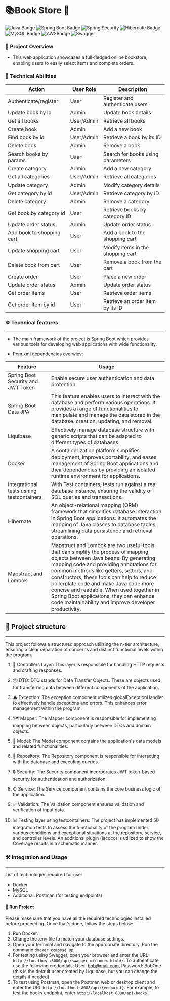 # 📚Book Store 🔖
 ![Java Badge](https://img.shields.io/badge/Java-ED8B00?style=for-the-badge&logo=openjdk&logoColor=white) ![Spring Boot Badge](https://img.shields.io/badge/Spring_Boot-F2F4F9?style=for-the-badge&logo=spring-boot)  ![Spring Security](https://img.shields.io/badge/Spring_Security-6DB33F?style=for-the-badge&logo=Spring-Security&logoColor=white) ![Hibernate Badge](https://img.shields.io/badge/Hibernate-59666C?style=for-the-badge&logo=Hibernate&logoColor=white) ![MySQL Badge](https://img.shields.io/badge/MySQL-005C84?style=for-the-badge&logo=mysql&logoColor=white) ![AWSBadge](https://img.shields.io/badge/Amazon_AWS-FF9900?style=for-the-badge&logo=amazonaws&logoColor=white)    ![Swagger](https://img.shields.io/badge/Swagger-85EA2D?style=for-the-badge&logo=Swagger&logoColor=white)



### 📖 Project Overview 
- This web application showcases a full-fledged online bookstore, enabling users to easily select items and complete orders.
### 🌅 Technical Abilities
| Action                     | User Role               | Description                    |
|---------------------------|-------------------------|--------------------------------|
| Authenticate/register      | User                    | Register and authenticate users |
| Update book by id         | Admin                   | Update book details             |
| Get all books             | User/Admin              | Retrieve all books              |
| Create book               | Admin                   | Add a new book                  |
| Find book by id           | User/Admin              | Retrieve a book by its ID       |
| Delete book               | Admin                   | Remove a book                   |
| Search books by params    | User                    | Search for books using parameters |
| Create category           | Admin                   | Add a new category              |
| Get all categories        | User/Admin              | Retrieve all categories         |
| Update category           | Admin                   | Modify category details         |
| Get category by id        | User/Admin              | Retrieve category by ID         |
| Delete category           | Admin                   | Remove a category               |
| Get book by category id   | User                    | Retrieve books by category ID   |
| Update order status       | Admin                   | Update order status             |
| Add book to shopping cart | User                    | Add a book to the shopping cart |
| Update shopping cart      | User                    | Modify items in the shopping cart |
| Delete book from cart     | User                    | Remove a book from the cart     |
| Create order              | User                    | Place a new order               |
| Update order status       | Admin                   | Update order status             |
| Get order items           | User                    | Retrieve order items            |
| Get order item by id      | User                    | Retrieve an order item by its ID|



### ⚙️ Technical features
---
- The main framework of the project is Spring Boot which provides various tools for developing web applications with wide functionality.

- Pom.xml dependencies overwiev:

| Feature                           | Usage                                                                  |
|----------------------------------|------------------------------------------------------------------------------|
| Spring Boot Security and JWT Token | Enable secure user authentication and data protection.                      |
| Spring Boot Data JPA                | This feature enables users to interact with the database and perform various operations. It provides a range of functionalities to manipulate and manage the data stored in the database. creation, updating, and removal.        |
| Liquibase          | Effectively manage database structure with generic scripts that can be adapted to different types of databases.  |
| Docker                  | A containerization platform simplifies deployment, improves portability, and eases management of Spring Boot applications and their dependencies by providing an isolated runtime environment for applications. |
| Integrational tests usning testcontainers                    | With Test containers, tests run against a real database instance, ensuring the validity of SQL queries and transactions.                 |
| Hibernate          | An object-relational mapping (ORM) framework that simplifies database interaction in Spring Boot applications. It automates the mapping of Java classes to database tables, streamlining data persistence and retrieval operations.                                            |
| Mapstruct and Lombok              |Mapstruct and Lombok are two useful tools that can simplify the process of mapping objects between Java beans. By generating mapping code and providing annotations for common methods like getters, setters, and constructors, these tools can help to reduce boilerplate code and make Java code more concise and readable. When used together in Spring Boot applications, they can enhance code maintainability and improve developer productivity.|





## 🧱 Project structure 
--- 
This project follows a structured approach utilizing the n-tier architecture, ensuring a clear separation of concerns and distinct functional levels within the program.

1. 🎯 Controllers Layer: This layer is responsible for handling HTTP requests and crafting responses. 

2.  📦 DTO: DTO stands for Data Transfer Objects. These are objects used for transferring data between different components of the application. 

3. ⚠️ Exception: The exception component utilizes globalExceptionHandler to effectively handle exceptions and errors. This enhances error management within the program. 

4. 🗺️ Mapper: The Mapper component is responsible for implementing mapping between objects, particularly between DTOs and domain objects. 

5. 🧩 Model: The Model component contains the application's data models and related functionalities. 

6. 🏦 Repository: The Repository component is responsible for interacting with the database and executing queries. 

7. 🔒 Security: The Security component incorporates JWT token-based security for authentication and authorization. 

8. ⚙️ Service: The Service component contains the core business logic of the application. 

9. ✅ Validation: The Validation component ensures validation and verification of input data.
10. 📊 Testing layer using testcontainers: The project has implemented 50 integration tests to assess the functionality of the program under various conditions and exceptional situations at the repository, service, and controller levels. An additional plugin (jacoco) is utilized to show the Coverage results in a schematic manner.

### 🛠️ Integration and Usage
---
List of technologies required for use: 

- Docker
- MySQL
- Additional: Postman (for testing endpoints)  
#### 🚀 Run Project

Please make sure that you have all the required technologies installed before proceeding. Once that's done, follow the steps below:

1. Run Docker.
2. Change the .env file to match your database settings.
3. Open your terminal and navigate to the appropriate directory. Run the command `docker compose up`.
4. For testing using Swagger, open your browser and enter the URL: `http://localhost:8080/api/swagger-ui/index.html#/`. To authenticate, use the following credentials: User: bob@mail.com, Password: BobOne (this is the default user created by Liquibase, but you can change the details if needed).
5. To test using Postman, open the Postman web or desktop client and enter the URL `http://localhost:8088/api/{endpoint}`. For example, to test the books endpoint, enter `http://localhost:8088/api/books`.
